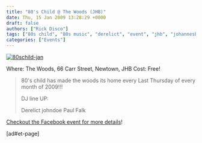 ```yaml
---
title: "80's Child @ The Woods (JHB)"
date: Thu, 15 Jan 2009 13:28:29 +0000
draft: false
authors: ["Rick Disco"]
tags: ["80s child", "80s music", "derelict", "event", "jhb", "johannesburg", "johndoe", "party", "paul falk", "the woods"]
categories: ["Events"]
---
```


[![80schild-jan](/wp-content/uploads/2009/01/80schild-jan.jpg "80schild-jan")](/wp-content/uploads/2009/01/80schild-jan.jpg)

Where: The Woods, 66 Carr Street, Newtown, JHB Cost: Free!

> 80's child has made the woods its home every Last Thursday of every month of 2009!!!
>
> DJ line UP:
>
> Derelict johndoe Paul Falk

[Checkout the Facebook event for more details](http://www.facebook.com/event.php?eid=47754261495 "Facebook Event")!

\[ad#et-page\]